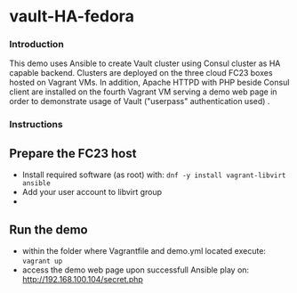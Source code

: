 # vault-HA-fedora
### Introduction

This demo uses Ansible to create Vault cluster using Consul cluster as HA capable backend. Clusters are deployed on the three cloud FC23 boxes hosted on Vagrant VMs. In addition, Apache HTTPD with PHP beside Consul client are installed on the fourth Vagrant VM serving a demo web page in order to demonstrate usage of Vault ("userpass" authentication used) .

### Instructions

## Prepare the FC23 host

- Install required software (as root) with: `dnf -y install vagrant-libvirt ansible`
- Add your user account to libvirt group
- 

## Run the demo

- within the folder where Vagrantfile and demo.yml located execute: `vagrant up`
- access the demo web page upon successfull Ansible play on: http://192.168.100.104/secret.php
